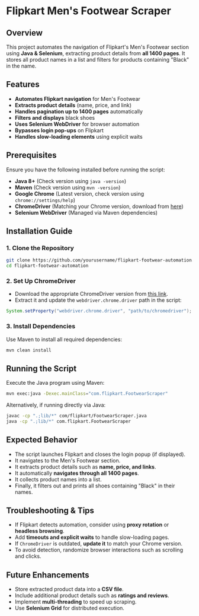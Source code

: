 # Flipkart Men's Footwear Scraper

## Overview
This project automates the navigation of Flipkart's Men's Footwear section using **Java & Selenium**, extracting product details from **all 1400 pages**. It stores all product names in a list and filters for products containing "Black" in the name.

## Features
- **Automates Flipkart navigation** for Men's Footwear
- **Extracts product details** (name, price, and link)
- **Handles pagination up to 1400 pages** automatically
- **Filters and displays** black shoes
- **Uses Selenium WebDriver** for browser automation
- **Bypasses login pop-ups** on Flipkart
- **Handles slow-loading elements** using explicit waits

## Prerequisites
Ensure you have the following installed before running the script:

- **Java 8+** (Check version using `java -version`)
- **Maven** (Check version using `mvn -version`)
- **Google Chrome** (Latest version, check version using `chrome://settings/help`)
- **ChromeDriver** (Matching your Chrome version, download from [here](https://chromedriver.chromium.org/downloads))
- **Selenium WebDriver** (Managed via Maven dependencies)

## Installation Guide

### 1. Clone the Repository
```sh
git clone https://github.com/yourusername/flipkart-footwear-automation.git
cd flipkart-footwear-automation
```

### 2. Set Up ChromeDriver
- Download the appropriate ChromeDriver version from [this link](https://chromedriver.chromium.org/downloads).
- Extract it and update the `webdriver.chrome.driver` path in the script:
```java
System.setProperty("webdriver.chrome.driver", "path/to/chromedriver");
```

### 3. Install Dependencies
Use Maven to install all required dependencies:
```sh
mvn clean install
```

## Running the Script
Execute the Java program using Maven:
```sh
mvn exec:java -Dexec.mainClass="com.flipkart.FootwearScraper"
```

Alternatively, if running directly via Java:
```sh
javac -cp ".;lib/*" com/flipkart/FootwearScraper.java
java -cp ".;lib/*" com.flipkart.FootwearScraper
```

## Expected Behavior
- The script launches Flipkart and closes the login popup (if displayed).
- It navigates to the Men's Footwear section.
- It extracts product details such as **name, price, and links**.
- It automatically **navigates through all 1400 pages**.
- It collects product names into a list.
- Finally, it filters out and prints all shoes containing "Black" in their names.

## Troubleshooting & Tips
- If Flipkart detects automation, consider using **proxy rotation** or **headless browsing**.
- Add **timeouts and explicit waits** to handle slow-loading pages.
- If `ChromeDriver` is outdated, **update it** to match your Chrome version.
- To avoid detection, randomize browser interactions such as scrolling and clicks.

## Future Enhancements
- Store extracted product data into a **CSV file**.
- Include additional product details such as **ratings and reviews**.
- Implement **multi-threading** to speed up scraping.
- Use **Selenium Grid** for distributed execution.


